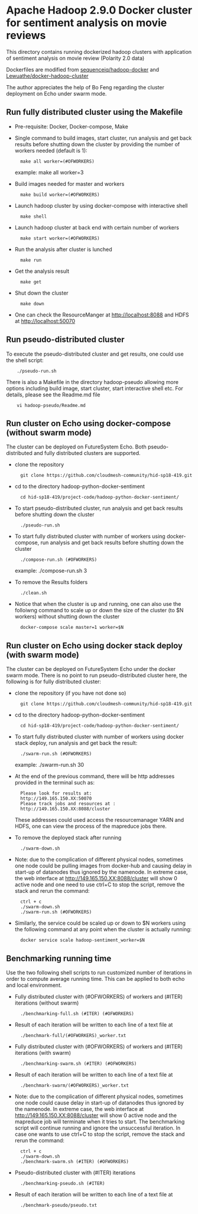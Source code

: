 # Apache Hadoop 2.9.0 Docker cluster for sentiment analysis on movie reviews

This directory contains running dockerized hadoop clusters with application of sentiment analysis on movie review (Polarity 2.0 data)

Dockerfiles are modified from [sequenceiq/hadoop-docker](https://github.com/sequenceiq/hadoop-docker) and [Lewuathe/docker-hadoop-cluster](https://github.com/Lewuathe/docker-hadoop-cluster)

The author appreciates the help of Bo Feng regarding the cluster deployment on Echo under swarm mode.

## Run fully distributed cluster using the Makefile

* Pre-requisite: Docker, Docker-compose, Make
* Single command to build images, start cluster, run analysis and get back results before shutting down the cluster by providing the number of workers needed (default is 1):

		make all worker=(#OFWORKERS)

	example: 
		make all worker=3

* Build images needed for master and workers

		make build worker=(#OFWORKERS)
		
* Launch hadoop cluster by using docker-compose with interactive shell

		make shell

* Launch hadoop cluster at back end with certain number of workers

		make start worker=(#OFWORKERS)

* Run the analysis after cluster is lunched

		make run

* Get the analysis result

		make get

* Shut down the cluster

		make down
		
* One can check the ResourceManger at [http://localhost:8088](http://localhost:8088) and HDFS at [http://localhost:50070](http://localhost:50070)

## Run pseudo-distributed cluster 

To execute the pseudo-distributed cluster and get results, one could use the shell script:

		./pseudo-run.sh

There is also a Makefile in the directory hadoop-pseudo allowing more options including build image, start cluster, start interactive shell etc. For details, please see the Readme.md file

		vi hadoop-pseudo/Readme.md

## Run cluster on Echo using docker-compose (without swarm mode)

The cluster can be deployed on FutureSystem Echo. Both pseudo-distributed and fully distributed clusters are supported. 

* clone the repository 
		
		git clone https://github.com/cloudmesh-community/hid-sp18-419.git

* cd to the directory hadoop-python-docker-sentiment

		cd hid-sp18-419/project-code/hadoop-python-docker-sentiment/

* To start pseudo-distributed cluster, run analysis and get back results before shutting down the cluster

		./pseudo-run.sh

* To start fully distributed cluster with number of workers using docker-compose, run analysis and get back results before shutting down the cluster 

		./compose-run.sh (#OFWORKERS)

	example:
		./compose-run.sh 3

* To remove the Results folders

		./clean.sh

* Notice that when the cluster is up and running, one can also use the folloiwng command to scale up or down the size of the cluster (to $N workers) without shutting down the cluster

		docker-compose scale master=1 worker=$N


## Run cluster on Echo using docker stack deploy (with swarm mode)

The cluster can be deployed on FutureSystem Echo under the docker swarm mode. There is no point to run pseudo-distributed cluster here, the following is for fully distributed cluster:

* clone the repository (if you have not done so)
		
		git clone https://github.com/cloudmesh-community/hid-sp18-419.git

* cd to the directory hadoop-python-docker-sentiment

		cd hid-sp18-419/project-code/hadoop-python-docker-sentiment/

* To start fully distributed cluster with number of workers using docker stack deploy, run analysis and get back the result: 

		./swarm-run.sh (#OFWORKERS)

	example:
		./swarm-run.sh 30
	
* At the end of the previous command, there will be http addresses provided in the terminal such as:

		Please look for results at:
		http://149.165.150.XX:50070
		Please track jobs and resources at : 
		http://149.165.150.XX:8088/cluster

	These addresses could used access the resourcemanager YARN and HDFS, one can view the process of the mapreduce jobs there. 

* To remove the deployed stack after running

		./swarm-down.sh

* Note: due to the complication of different physical nodes, sometimes one node could be pulling images from docker-hub and causing delay in start-up of datanodes thus ignored by the namenode. In extreme case, the web interface at http://149.165.150.XX:8088/cluster will show 0 active node and one need to use ctrl+C to stop the script, remove the stack and rerun the command:
		
		ctrl + c
		./swarm-down.sh
		./swarm-run.sh (#OFWORKERS)


* Similarly, the service could be scaled up or down to $N workers using the following command at any point when the cluster is actually running:

		docker service scale hadoop-sentiment_worker=$N

## Benchmarking running time

Use the two following shell scripts to run customized number of iterations in order to compute average running time. This can be applied to both echo and local environment. 

* Fully distributed cluster with (#OFWORKERS) of workers and (#ITER) iterations (without swarm)

		./benchmarking-full.sh (#ITER) (#OFWORKERS)
		
* Result of each iteration will be written to each line of a text file at

		./benchmark-full/(#OFWORKERS)_worker.txt

* Fully distributed cluster with (#OFWORKERS) of workers and (#ITER) iterations (with swarm)

		./benchmarking-swarm.sh (#ITER) (#OFWORKERS)
		
* Result of each iteration will be written to each line of a text file at

		./benchmark-swarm/(#OFWORKERS)_worker.txt

* Note: due to the complication of different physical nodes, sometimes one node could cause delay in start-up of datanodes thus ignored by the namenode. In extreme case, the web interface at http://149.165.150.XX:8088/cluster will show 0 active node and the mapreduce job will terminate when it tries to start. The benchmarking script will continue running and ignore the unsuccessful iteration. In case one wants to use ctrl+C to stop the script, remove the stack and rerun the command: 
		
		ctrl + c
		./swarm-down.sh
		./benchmark-swarm.sh (#ITER) (#OFWORKERS)


* Pseudo-distributed cluster with (#ITER) iterations

		./benchmarking-pseudo.sh (#ITER) 
* Result of each iteration will be written to each line of a text file at 

		./benchmark-pseudo/pseudo.txt
